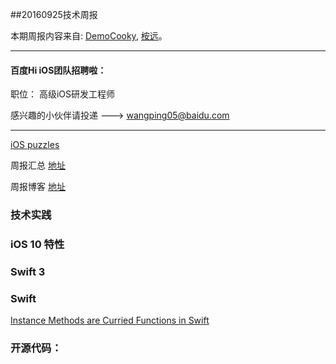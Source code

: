 
##20160925技术周报

本期周报内容来自: [DemoCooky](https://github.com/DemoCooky), [桉远](https://github.com/AnYuan)。


----------------------------------------------

#### 百度Hi iOS团队招聘啦：

职位： 高级iOS研发工程师

感兴趣的小伙伴请投递 ---> wangping05@baidu.com

----------------------------------------------

[iOS puzzles](https://github.com/BaiduHiDeviOS/iOS-puzzles)

周报汇总 [地址](https://github.com/BaiduHiDeviOS/iOS-Tech-Weekly)

周报博客 [地址](http://baiduhidevios.github.io/)


### 技术实践




### iOS 10 特性


### Swift 3


### Swift

[Instance Methods are Curried Functions in Swift](https://oleb.net/blog/2014/07/swift-instance-methods-curried-functions/)



### 开源代码：
